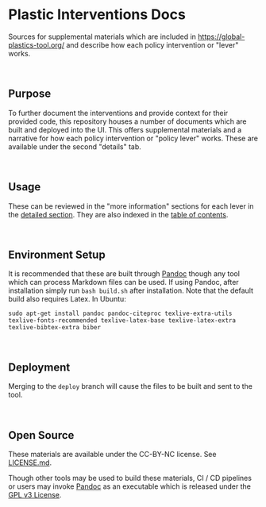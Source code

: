 Plastic Interventions Docs
================================================================================
Sources for supplemental materials which are included in https://global-plastics-tool.org/ and describe how each policy intervention or "lever" works.

<br>

Purpose
--------------------------------------------------------------------------------
To further document the interventions and provide context for their provided code, this repository houses a number of documents which are built and deployed into the UI. This offers supplemental materials and a narrative for how each policy intervention or "policy lever" works. These are available under the second "details" tab.

<br>

Usage
--------------------------------------------------------------------------------
These can be reviewed in the "more information" sections for each lever in the [detailed section](https://global-plastics-tool.org/#detailed). They are also indexed in the [table of contents](https://global-plastics-tool.org/#toc).

<br>

Environment Setup
--------------------------------------------------------------------------------
It is recommended that these are built through [Pandoc](https://pandoc.org/) though any tool which can process Markdown files can be used. If using Pandoc, after installation simply run `bash build.sh` after installation. Note that the default build also requires Latex. In Ubuntu:

```
sudo apt-get install pandoc pandoc-citeproc texlive-extra-utils texlive-fonts-recommended texlive-latex-base texlive-latex-extra texlive-bibtex-extra biber
```

<br>

Deployment
--------------------------------------------------------------------------------
Merging to the `deploy` branch will cause the files to be built and sent to the tool.

<br>

Open Source
--------------------------------------------------------------------------------
These materials are available under the CC-BY-NC license. See [LICENSE.md](https://github.com/SchmidtDSE/plastics-interventions-doc/blob/main/LICENSE.md).

Though other tools may be used to build these materials, CI / CD pipelines or users may invoke [Pandoc](https://pandoc.org/) as an executable which is released under the [GPL v3 License](https://www.gnu.org/licenses/gpl-3.0.html).
